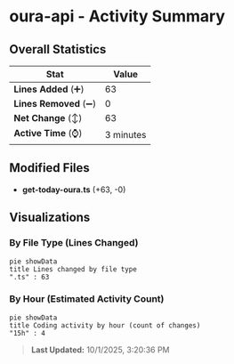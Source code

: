 # oura-api - Activity Summary 

## Overall Statistics

| Stat                   | Value                                                             |
| ---------------------- | ----------------------------------------------------------------- |
| **Lines Added** (➕)   | 63                                          |
| **Lines Removed** (➖) | 0                                        |
| **Net Change** (↕)    | 63                |
| **Active Time** (⌚)   | 3 minutes |


## Modified Files
- **get-today-oura.ts** (+63, -0)

## Visualizations

### By File Type (Lines Changed)

```mermaid
pie showData
title Lines changed by file type
".ts" : 63
```

### By Hour (Estimated Activity Count)

```mermaid
pie showData
title Coding activity by hour (count of changes)
"15h" : 4
```


> **Last Updated:** 10/1/2025, 3:20:36 PM